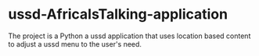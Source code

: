 # ussd-AfricaIsTalking-application

The project is a Python a ussd application that uses location based content to adjust a ussd menu to the user's need. 
